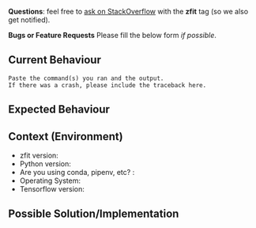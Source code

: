 **Questions**: feel free to [ask on StackOverflow](https://stackoverflow.com/questions/ask) with 
the **zfit** tag (so we also get notified).

**Bugs or Feature Requests** Please fill the below form _if possible_.

<!--- Provide a general summary of the issue in the Title above -->

## Current Behaviour

<!--- Tell us what happens instead of the expected behavior -->
<!--- Include the commands you ran and the output. -->

```
Paste the command(s) you ran and the output.
If there was a crash, please include the traceback here.
```

## Expected Behaviour
<!--- Tell us what should happen. -->

## Context (Environment)
<!--- How has this issue affected you? What are you trying to accomplish? -->
<!--- Providing context helps us come up with a solution that is most useful in the real world -->
* zfit version:
* Python version:
* Are you using conda, pipenv, etc? :
* Operating System:
* Tensorflow version:

## Possible Solution/Implementation
<!--- Not obligatory, but suggest a fix/reason for the bug, -->
<!--- and maybe suggest an idea for implementing addition or change -->
